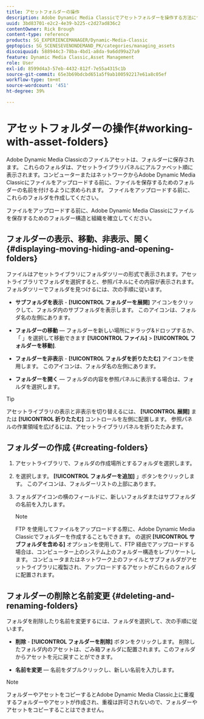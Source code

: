 ```yaml
---
title: アセットフォルダーの操作
description: Adobe Dynamic Media Classicでアセットフォルダーを操作する方法について説明します。
uuid: 3bd83701-e2c2-4e39-b225-c2d27ad836c2
contentOwner: Rick Brough
content-type: reference
products: SG_EXPERIENCEMANAGER/Dynamic-Media-Classic
geptopics: SG_SCENESEVENONDEMAND_PK/categories/managing_assets
discoiquuid: 588944c3-78ba-4bd1-a8da-9a6dd99a27a9
feature: Dynamic Media Classic,Asset Management
role: User
exl-id: 8599d4a3-57eb-4432-812f-7e55a4315c1b
source-git-commit: 65e3b69bdcbd651a5f9ab100592217e61a8c05ef
workflow-type: tm+mt
source-wordcount: '451'
ht-degree: 39%

---
```


# アセットフォルダーの操作{#working-with-asset-folders}

Adobe Dynamic Media Classicのファイルアセットは、フォルダーに保存されます。 これらのフォルダは、アセットライブラリパネルにアルファベット順に表示されます。コンピューターまたはネットワークからAdobe Dynamic Media Classicにファイルをアップロードする前に、ファイルを保存するためのフォルダーの名前を付けるように求められます。 ファイルをアップロードする前に、これらのフォルダを作成してください。

ファイルをアップロードする前に、Adobe Dynamic Media Classicにファイルを保存するためのフォルダー構造と組織を確立してください。

## フォルダーの表示、移動、非表示、開く {#displaying-moving-hiding-and-opening-folders}

ファイルはアセットライブラリにフォルダツリーの形式で表示されます。アセットライブラリでフォルダを選択すると、参照パネルにその内容が表示されます。フォルダツリーでフォルダを見つけるには、次の手順に従います。

* **サブフォルダを表示** - **[!UICONTROL フォルダーを展開]** アイコンをクリックして、フォルダ内のサブフォルダを表示します。 このアイコンは、フォルダ名の左側にあります。

* **フォルダーの移動**  — フォルダーを新しい場所にドラッグ&amp;ドロップするか、「 」を選択して移動できます **[!UICONTROL ファイル]** > **[!UICONTROL フォルダーを移動]**.

* **フォルダーを非表示** - **[!UICONTROL フォルダを折りたたむ]** アイコンを使用します。 このアイコンは、フォルダ名の左側にあります。

* **フォルダーを開く**  — フォルダの内容を参照パネルに表示する場合は、フォルダを選択します。

>[!TIP]
>
>アセットライブラリの表示と非表示を切り替えるには、 **[!UICONTROL 展開]** または **[!UICONTROL 折りたたむ]** コントロールを左側に配置します。 参照パネルの作業領域を広げるには、アセットライブラリパネルを折りたたみます。

## フォルダーの作成 {#creating-folders}

1. アセットライブラリで、フォルダの作成場所とするフォルダを選択します。
1. を選択します。 **[!UICONTROL フォルダーを追加]** 」ボタンをクリックします。 このアイコンは、フォルダーリストの上部にあります。
1. フォルダアイコンの横のフィールドに、新しいフォルダまたはサブフォルダの名前を入力します。

   >[!NOTE]
   >
   >FTP を使用してファイルをアップロードする際に、Adobe Dynamic Media Classicでフォルダーを作成することもできます。 の選択 **[!UICONTROL サブフォルダを含める]** オプションを使用して、FTP 経由でアップロードする場合は、コンピューター上のシステム上のフォルダー構造をレプリケートします。 コンピュータまたはネットワーク上のファイルとサブフォルダがアセットライブラリに複製され、アップロードするアセットがこれらのフォルダに配置されます。

## フォルダーの削除と名前変更 {#deleting-and-renaming-folders}

フォルダを削除したり名前を変更するには、フォルダを選択して、次の手順に従います。

* **削除** - **[!UICONTROL フォルダーを削除]** ボタンをクリックします。 削除したフォルダ内のアセットは、ごみ箱フォルダに配置されます。このフォルダからアセットを元に戻すことができます。

* **名前を変更**  — 名前をダブルクリックし、新しい名前を入力します。

>[!NOTE]
>
>フォルダーやアセットをコピーするとAdobe Dynamic Media Classic上に重複するフォルダーやアセットが作成され、重複は許可されないので、フォルダーやアセットをコピーすることはできません。
